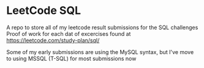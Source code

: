 # LeetCode SQL
 A repo to store all of my leetcode result submissions for the SQL challenges
Proof of work for each dat of excercises found at https://leetcode.com/study-plan/sql/

Some of my early submissions are using the MySQL syntax, but I've move to using MSSQL (T-SQL) for most submissions now